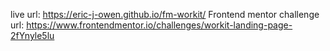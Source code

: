 live url: https://eric-j-owen.github.io/fm-workit/
Frontend mentor challenge url: https://www.frontendmentor.io/challenges/workit-landing-page-2fYnyle5lu
